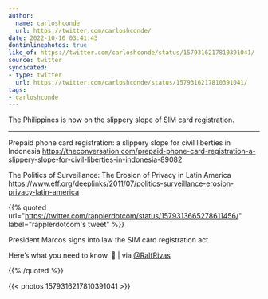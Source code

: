 ```yaml
---
author:
  name: carloshconde
  url: https://twitter.com/carloshconde/
date: 2022-10-10 03:41:43
dontinlinephotos: true
like_of: https://twitter.com/carloshconde/status/1579316217810391041/
source: twitter
syndicated:
- type: twitter
  url: https://twitter.com/carloshconde/status/1579316217810391041/
tags:
- carloshconde
---
```


The Philippines is now on the slippery slope of SIM card registration.

---

Prepaid phone card registration: a slippery slope for civil liberties in Indonesia https://theconversation.com/prepaid-phone-card-registration-a-slippery-slope-for-civil-liberties-in-indonesia-89082 



The Politics of Surveillance: The Erosion of Privacy in Latin America https://www.eff.org/deeplinks/2011/07/politics-surveillance-erosion-privacy-latin-america  

{{% quoted url="https://twitter.com/rapplerdotcom/status/1579313665278611456/" label="rapplerdotcom's tweet" %}}

President Marcos signs into law the SIM card registration act. 



Here’s what you need to know. 🧵 | via [@RalfRivas](https://twitter.com/RalfRivas/) 

{{% /quoted %}}

{{< photos 1579316217810391041 >}}